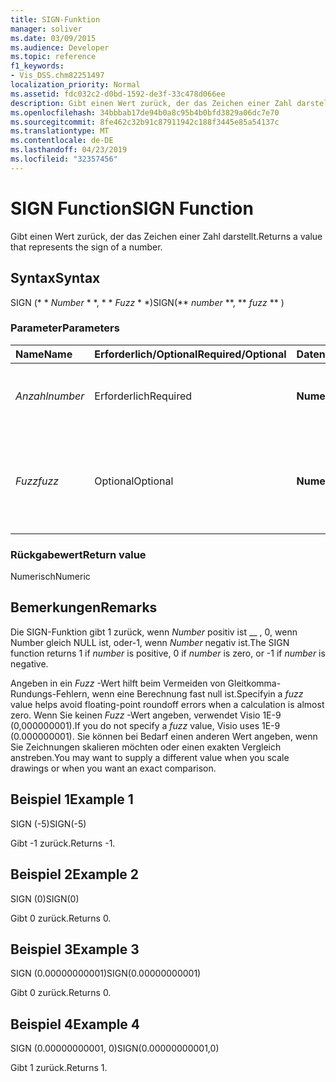 ```yaml
---
title: SIGN-Funktion
manager: soliver
ms.date: 03/09/2015
ms.audience: Developer
ms.topic: reference
f1_keywords:
- Vis_DSS.chm82251497
localization_priority: Normal
ms.assetid: fdc032c2-d0bd-1592-de3f-33c478d066ee
description: Gibt einen Wert zurück, der das Zeichen einer Zahl darstellt.
ms.openlocfilehash: 34bbbab17de94b0a8c95b4b0bfd3829a06dc7e70
ms.sourcegitcommit: 8fe462c32b91c87911942c188f3445e85a54137c
ms.translationtype: MT
ms.contentlocale: de-DE
ms.lasthandoff: 04/23/2019
ms.locfileid: "32357456"
---
```

# <a name="sign-function"></a><span data-ttu-id="ad79c-103">SIGN Function</span><span class="sxs-lookup"><span data-stu-id="ad79c-103">SIGN Function</span></span>

<span data-ttu-id="ad79c-104">Gibt einen Wert zurück, der das Zeichen einer Zahl darstellt.</span><span class="sxs-lookup"><span data-stu-id="ad79c-104">Returns a value that represents the sign of a number.</span></span> 
  
## <a name="syntax"></a><span data-ttu-id="ad79c-105">Syntax</span><span class="sxs-lookup"><span data-stu-id="ad79c-105">Syntax</span></span>

<span data-ttu-id="ad79c-106">SIGN (\* \* *Number* \* \*, \* \* *Fuzz* \* \*)</span><span class="sxs-lookup"><span data-stu-id="ad79c-106">SIGN(\*\* *number* \*\*, \*\* *fuzz* \*\* )</span></span> 
  
### <a name="parameters"></a><span data-ttu-id="ad79c-107">Parameter</span><span class="sxs-lookup"><span data-stu-id="ad79c-107">Parameters</span></span>

|<span data-ttu-id="ad79c-108">**Name**</span><span class="sxs-lookup"><span data-stu-id="ad79c-108">**Name**</span></span>|<span data-ttu-id="ad79c-109">**Erforderlich/Optional**</span><span class="sxs-lookup"><span data-stu-id="ad79c-109">**Required/Optional**</span></span>|<span data-ttu-id="ad79c-110">**Datentyp**</span><span class="sxs-lookup"><span data-stu-id="ad79c-110">**Data Type**</span></span>|<span data-ttu-id="ad79c-111">**Beschreibung**</span><span class="sxs-lookup"><span data-stu-id="ad79c-111">**Description**</span></span>|
|:-----|:-----|:-----|:-----|
| <span data-ttu-id="ad79c-112">_Anzahl_</span><span class="sxs-lookup"><span data-stu-id="ad79c-112">_number_</span></span> <br/> |<span data-ttu-id="ad79c-113">Erforderlich</span><span class="sxs-lookup"><span data-stu-id="ad79c-113">Required</span></span>  <br/> |<span data-ttu-id="ad79c-114">**Numerisch**</span><span class="sxs-lookup"><span data-stu-id="ad79c-114">**Numeric**</span></span> <br/> | <span data-ttu-id="ad79c-115">Die Zahl, für die das Vorzeichen bestimmt werden soll.</span><span class="sxs-lookup"><span data-stu-id="ad79c-115">The number for which you want to determine the sign.</span></span>  <br/> |
| <span data-ttu-id="ad79c-116">_Fuzz_</span><span class="sxs-lookup"><span data-stu-id="ad79c-116">_fuzz_</span></span> <br/> |<span data-ttu-id="ad79c-117">Optional</span><span class="sxs-lookup"><span data-stu-id="ad79c-117">Optional</span></span>  <br/> |<span data-ttu-id="ad79c-118">**Numerisch**</span><span class="sxs-lookup"><span data-stu-id="ad79c-118">**Numeric**</span></span> <br/> |<span data-ttu-id="ad79c-119">Gibt an, wie klein der Wert einer Zahl sein muss, damit diese als gleich 0 (null) betrachtet wird.</span><span class="sxs-lookup"><span data-stu-id="ad79c-119">Specifies how close to zero the number must be in order to be considered equal to zero.</span></span>  <br/> |
   
### <a name="return-value"></a><span data-ttu-id="ad79c-120">Rückgabewert</span><span class="sxs-lookup"><span data-stu-id="ad79c-120">Return value</span></span>

<span data-ttu-id="ad79c-121">Numerisch</span><span class="sxs-lookup"><span data-stu-id="ad79c-121">Numeric</span></span>
  
## <a name="remarks"></a><span data-ttu-id="ad79c-122">Bemerkungen</span><span class="sxs-lookup"><span data-stu-id="ad79c-122">Remarks</span></span>

<span data-ttu-id="ad79c-123">Die SIGN-Funktion gibt 1 zurück, wenn _Number_ positiv ist __ , 0, wenn Number gleich NULL ist, oder-1, wenn _Number_ negativ ist.</span><span class="sxs-lookup"><span data-stu-id="ad79c-123">The SIGN function returns 1 if  _number_ is positive, 0 if  _number_ is zero, or -1 if  _number_ is negative.</span></span> 
  
<span data-ttu-id="ad79c-124">Angeben in ein _Fuzz_ -Wert hilft beim Vermeiden von Gleitkomma-Rundungs-Fehlern, wenn eine Berechnung fast null ist.</span><span class="sxs-lookup"><span data-stu-id="ad79c-124">Specifyin a  _fuzz_ value helps avoid floating-point roundoff errors when a calculation is almost zero.</span></span> <span data-ttu-id="ad79c-125">Wenn Sie keinen _Fuzz_ -Wert angeben, verwendet Visio 1E-9 (0,000000001).</span><span class="sxs-lookup"><span data-stu-id="ad79c-125">If you do not specify a  _fuzz_ value, Visio uses 1E-9 (0.000000001).</span></span> <span data-ttu-id="ad79c-126">Sie können bei Bedarf einen anderen Wert angeben, wenn Sie Zeichnungen skalieren möchten oder einen exakten Vergleich anstreben.</span><span class="sxs-lookup"><span data-stu-id="ad79c-126">You may want to supply a different value when you scale drawings or when you want an exact comparison.</span></span> 
  
## <a name="example-1"></a><span data-ttu-id="ad79c-127">Beispiel 1</span><span class="sxs-lookup"><span data-stu-id="ad79c-127">Example 1</span></span>

<span data-ttu-id="ad79c-128">SIGN (-5)</span><span class="sxs-lookup"><span data-stu-id="ad79c-128">SIGN(-5)</span></span>
  
<span data-ttu-id="ad79c-129">Gibt -1 zurück.</span><span class="sxs-lookup"><span data-stu-id="ad79c-129">Returns -1.</span></span>
  
## <a name="example-2"></a><span data-ttu-id="ad79c-130">Beispiel 2</span><span class="sxs-lookup"><span data-stu-id="ad79c-130">Example 2</span></span>

<span data-ttu-id="ad79c-131">SIGN (0)</span><span class="sxs-lookup"><span data-stu-id="ad79c-131">SIGN(0)</span></span>
  
<span data-ttu-id="ad79c-132">Gibt 0 zurück.</span><span class="sxs-lookup"><span data-stu-id="ad79c-132">Returns 0.</span></span>
  
## <a name="example-3"></a><span data-ttu-id="ad79c-133">Beispiel 3</span><span class="sxs-lookup"><span data-stu-id="ad79c-133">Example 3</span></span>

<span data-ttu-id="ad79c-134">SIGN (0.00000000001)</span><span class="sxs-lookup"><span data-stu-id="ad79c-134">SIGN(0.00000000001)</span></span>
  
<span data-ttu-id="ad79c-135">Gibt 0 zurück.</span><span class="sxs-lookup"><span data-stu-id="ad79c-135">Returns 0.</span></span>
  
## <a name="example-4"></a><span data-ttu-id="ad79c-136">Beispiel 4</span><span class="sxs-lookup"><span data-stu-id="ad79c-136">Example 4</span></span>

<span data-ttu-id="ad79c-137">SIGN (0.00000000001, 0)</span><span class="sxs-lookup"><span data-stu-id="ad79c-137">SIGN(0.00000000001,0)</span></span>
  
<span data-ttu-id="ad79c-138">Gibt 1 zurück.</span><span class="sxs-lookup"><span data-stu-id="ad79c-138">Returns 1.</span></span>
  

